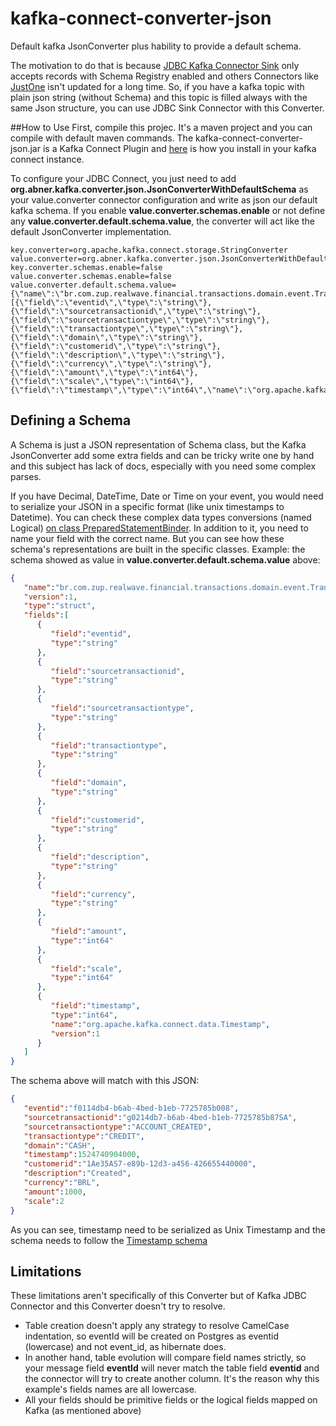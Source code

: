 # kafka-connect-converter-json
Default kafka JsonConverter plus hability to provide a default schema.

The motivation to do that is because [JDBC Kafka Connector Sink](https://docs.confluent.io/current/connect/connect-jdbc/docs/sink_connector.html) only accepts records with Schema Registry enabled and others Connectors like [JustOne](https://github.com/justonedb/kafka-sink-pg-json) isn't updated for a long time.
So, if you have a kafka topic with plain json string (without Schema) and this topic is filled always with the same Json structure, you can use JDBC Sink Connector with this Converter. 


##How to Use
First, compile this projec. It's a maven project and you can compile with default maven commands. The kafka-connect-converter-json.jar is a Kafka Connect Plugin and [here](https://docs.confluent.io/current/connect/userguide.html#installing-plugins) is how you install in your kafka connect instance. 


To configure your JDBC Connect, you just need to add  **org.abner.kafka.converter.json.JsonConverterWithDefaultSchema** as your value.converter connector configuration and
write as json our default kafka schema. If you enable **value.converter.schemas.enable** or not define any **value.converter.default.schema.value**, the converter will act like the default JsonConverter implementation.
```properties
key.converter=org.apache.kafka.connect.storage.StringConverter
value.converter=org.abner.kafka.converter.json.JsonConverterWithDefaultSchema
key.converter.schemas.enable=false
value.converter.schemas.enable=false
value.converter.default.schema.value={\"name\":\"br.com.zup.realwave.financial.transactions.domain.event.TransactionRealized\",\"version\":1,\"type\":\"struct\",\"fields\":[{\"field\":\"eventid\",\"type\":\"string\"},{\"field\":\"sourcetransactionid\",\"type\":\"string\"},{\"field\":\"sourcetransactiontype\",\"type\":\"string\"},{\"field\":\"transactiontype\",\"type\":\"string\"},{\"field\":\"domain\",\"type\":\"string\"},{\"field\":\"customerid\",\"type\":\"string\"},{\"field\":\"description\",\"type\":\"string\"},{\"field\":\"currency\",\"type\":\"string\"},{\"field\":\"amount\",\"type\":\"int64\"},{\"field\":\"scale\",\"type\":\"int64\"},{\"field\":\"timestamp\",\"type\":\"int64\",\"name\":\"org.apache.kafka.connect.data.Timestamp\",\"version\":1}]}
```

## Defining a Schema
A Schema is just a JSON representation of Schema class, but the Kafka JsonConverter add some extra fields and can be tricky write one by hand and this subject has lack of docs, especially with you need some complex parses.

If you have Decimal, DateTime, Date or Time on your event, you would need to serialize your JSON in a specific format (like unix timestamps to Datetime). You can check these complex data types conversions (named Logical) [on class PreparedStatementBinder](https://github.com/confluentinc/kafka-connect-jdbc/blob/2c47a49e3fcd33bfbefbaae51a534104c038f1c8/src/main/java/io/confluent/connect/jdbc/sink/PreparedStatementBinder.java#L161). In addition to it, you need to name your field with the correct name.
But you can see how these schema's representations are built in the specific classes.
Example: the schema showed as value in **value.converter.default.schema.value** above:
```json
{
   "name":"br.com.zup.realwave.financial.transactions.domain.event.TransactionRealized",
   "version":1,
   "type":"struct",
   "fields":[
      {
         "field":"eventid",
         "type":"string"
      },
      {
         "field":"sourcetransactionid",
         "type":"string"
      },
      {
         "field":"sourcetransactiontype",
         "type":"string"
      },
      {
         "field":"transactiontype",
         "type":"string"
      },
      {
         "field":"domain",
         "type":"string"
      },
      {
         "field":"customerid",
         "type":"string"
      },
      {
         "field":"description",
         "type":"string"
      },
      {
         "field":"currency",
         "type":"string"
      },
      {
         "field":"amount",
         "type":"int64"
      },
      {
         "field":"scale",
         "type":"int64"
      },
      {
         "field":"timestamp",
         "type":"int64",
         "name":"org.apache.kafka.connect.data.Timestamp",
         "version":1
      }
   ]
}
```
The schema above will match with this JSON:
```json
{
   "eventid":"f0114db4-b6ab-4bed-b1eb-7725785b008",
   "sourcetransactionid":"g0214db7-b6ab-4bed-b1eb-7725785b87SA",
   "sourcetransactiontype":"ACCOUNT_CREATED",
   "transactiontype":"CREDIT",
   "domain":"CASH",
   "timestamp":1524740904000,
   "customerid":"1Ae35AS7-e89b-12d3-a456-426655440000",
   "description":"Created",
   "currency":"BRL",
   "amount":1000,
   "scale":2
}
```
As you can see, timestamp need to be serialized as Unix Timestamp and the schema needs to follow the [Timestamp schema](https://github.com/apache/kafka/blob/0.10.2.0/connect/api/src/main/java/org/apache/kafka/connect/data/Timestamp.java)

## Limitations
These limitations aren't specifically of this Converter but of Kafka JDBC Connector and this Converter doesn't try to resolve. 

* Table creation doesn't apply any strategy to resolve CamelCase indentation, so eventId will be created on Postgres as eventid (lowercase) and not event_id, as hibernate does.
* In another hand, table evolution will compare field names strictly, so your message field **eventId** will never match the table field **eventid** and the connector will try to create another column. It's the reason why this example's fields names are all lowercase.
* All your fields should be primitive fields or the logical fields mapped on Kafka (as mentioned above) 
